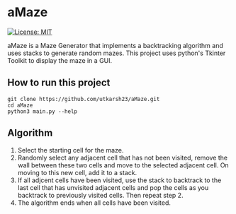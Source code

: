 # aMaze
[![License: MIT](https://img.shields.io/badge/License-MIT-yellow.svg)](https://opensource.org/licenses/MIT)

aMaze is a Maze Generator that implements a backtracking algorithm and uses stacks to generate random mazes. This project uses python's Tkinter Toolkit to display the maze in a GUI.

## How to run this project

```
git clone https://github.com/utkarsh23/aMaze.git
cd aMaze
python3 main.py --help
```

## Algorithm
1) Select the starting cell for the maze.
2) Randomly select any adjacent cell that has not been visited, remove the wall between these two cells and move to the selected adjacent cell. On moving to this new cell, add it to a stack.
3) If all adjcent cells have been visited, use the stack to backtrack to the last cell that has unvisited adjacent cells and pop the cells as you backtrack to previously visited cells. Then repeat step 2.
4) The algorithm ends when all cells have been visited.
